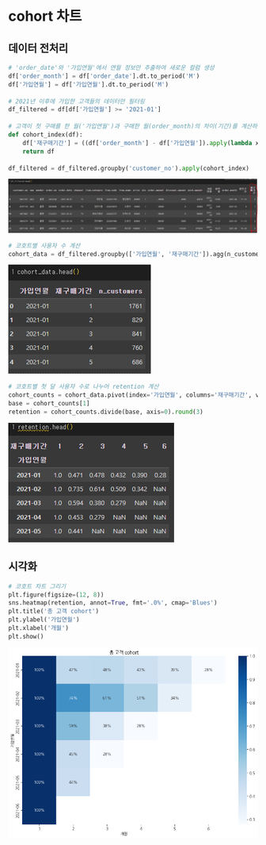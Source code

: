# cohort 차트
## 데이터 전처리
```python
# 'order_date'와 '가입연월'에서 연월 정보만 추출하여 새로운 컬럼 생성
df['order_month'] = df['order_date'].dt.to_period('M')
df['가입연월'] = df['가입연월'].dt.to_period('M')

# 2021년 이후에 가입한 고객들의 데이터만 필터링
df_filtered = df[df['가입연월'] >= '2021-01']

# 고객이 첫 구매를 한 월('가입연월')과 구매한 월(order_month)의 차이(기간)를 계산하여 재구매 기간 컬럼 생성
def cohort_index(df):
    df['재구매기간'] = ((df['order_month'] - df['가입연월']).apply(lambda x: x.n)) + 1
    return df

df_filtered = df_filtered.groupby('customer_no').apply(cohort_index)
```
![alt text](이미지\image-1.png)
```python
# 코호트별 사용자 수 계산
cohort_data = df_filtered.groupby(['가입연월', '재구매기간']).agg(n_customers=('customer_no', 'nunique')).reset_index()
```
![alt text](이미지\image-2.png)
```python
# 코호트별 첫 달 사용자 수로 나누어 retention 계산
cohort_counts = cohort_data.pivot(index='가입연월', columns='재구매기간', values='n_customers')
base = cohort_counts[1]
retention = cohort_counts.divide(base, axis=0).round(3)
```
![alt text](이미지\image-3.png)
## 시각화
```python
# 코호트 차트 그리기
plt.figure(figsize=(12, 8))
sns.heatmap(retention, annot=True, fmt='.0%', cmap='Blues')
plt.title('총 고객 cohort')
plt.ylabel('가입연월')
plt.xlabel('개월')
plt.show()
```
![alt text](이미지\image.png)
